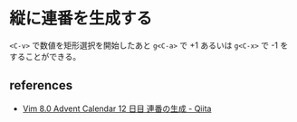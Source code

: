 # 縦に連番を生成する

`<C-v>` で数値を矩形選択を開始したあと `g<C-a>` で +1 あるいは `g<C-x>` で -1 をすることができる。

## references

- [Vim 8.0 Advent Calendar 12 日目 連番の生成 - Qiita](https://qiita.com/thinca/items/bd962d8ac517d6844c8c)
